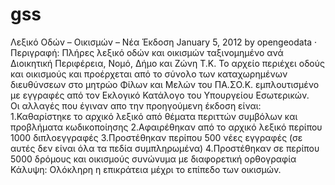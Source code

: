 # gss
Λεξικό Οδών – Οικισμών – Νέα Έκδοση  January 5, 2012 by opengeodata ·  
Περιγραφή: Πλήρες λεξικό οδών και οικισμών ταξινομημένο ανά Διοικητική Περιφέρεια, Νομό, Δήμο και Ζώνη Τ.Κ. 
Το αρχείο περιέχει οδούς και οικισμούς και προέρχεται από το σύνολο των καταχωρημένων διευθύνσεων στο μητρώο 
Φίλων και Μελών του ΠΑ.ΣΟ.Κ. εμπλουτισμένο με εγγραφές από τον Εκλογικό Κατάλογο του Υπουργείου Εσωτερικών.  
Οι αλλαγές που έγιναν απο την προηγούμενη έκδοση είναι:  
1.Καθαρίστηκε το αρχικό λεξικό από θέματα περιττών συμβόλων και προβλήματα κωδικοποίησης 
2.Αφαιρέθηκαν από το αρχικό λεξικό περίπου 1000 διπλοεγγραφές 3.Προστέθηκαν περίπου 500 νέες εγγραφές 
(σε αυτές δεν είναι όλα τα πεδία συμπληρωμένα) 4.Προστέθηκαν σε περίπου 5000 δρόμους και οικισμούς συνώνυμα με 
διαφορετική ορθογραφία  Κάλυψη: Ολόκληρη η επικράτεια μέχρι το επίπεδο των οικισμών.
